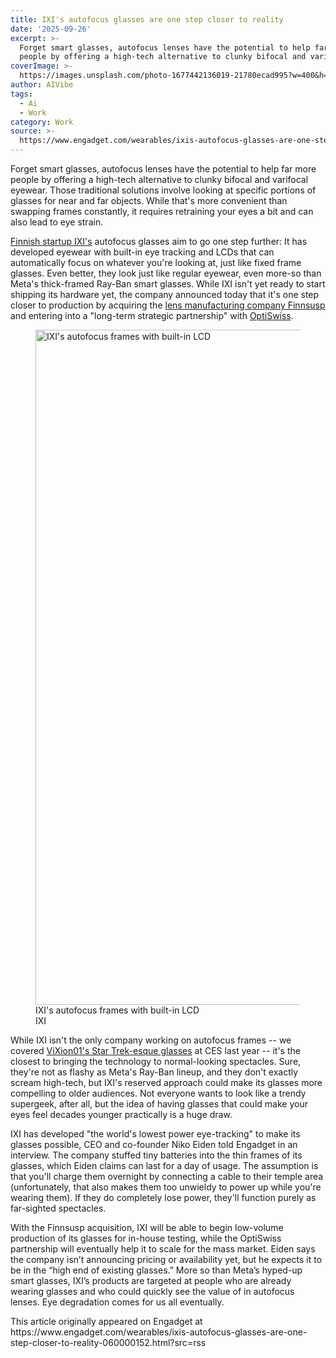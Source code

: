 ```yaml
---
title: IXI's autofocus glasses are one step closer to reality
date: '2025-09-26'
excerpt: >-
  Forget smart glasses, autofocus lenses have the potential to help far more
  people by offering a high-tech alternative to clunky bifocal and varifocal...
coverImage: >-
  https://images.unsplash.com/photo-1677442136019-21780ecad995?w=400&h=200&fit=crop&auto=format
author: AIVibe
tags:
  - Ai
  - Work
category: Work
source: >-
  https://www.engadget.com/wearables/ixis-autofocus-glasses-are-one-step-closer-to-reality-060000152.html?src=rss
---
```

<p style="text-align:left;">Forget smart glasses, autofocus lenses have the potential to help far more people by offering a high-tech alternative to clunky bifocal and varifocal eyewear. Those traditional solutions involve looking at specific portions of glasses for near and far objects. While that&#39;s more convenient than swapping frames constantly, it requires retraining your eyes a bit and can also lead to eye strain. </p><p style="text-align:left;"><a target="_blank" class="link" href="https://ixieyewear.com/">Finnish startup IXI&#39;s</a> autofocus glasses aim to go one step further: It has developed eyewear with built-in eye tracking and LCDs that can automatically focus on whatever you&#39;re looking at, just like fixed frame glasses. Even better, they look just like regular eyewear, even more-so than Meta&#39;s thick-framed Ray-Ban smart glasses. While IXI isn&#39;t yet ready to start shipping its hardware yet, the company announced today that it&#39;s one step closer to production by acquiring the <a target="_blank" class="link" href="https://finnsusp.fi/?lang=en">lens manufacturing company Finnsusp</a> and entering into a &quot;long-term strategic partnership&quot; with <a target="_blank" class="link" href="https://www.optiswiss.com/en/home/index.php">OptiSwiss</a>.</p><figure><img src="https://d29szjachogqwa.cloudfront.net/images/user-uploaded/IXI-dynamic-eyewear_(1).jpg" data-crop-orig-src="https://d29szjachogqwa.cloudfront.net/images/user-uploaded/IXI-dynamic-eyewear_(1).jpg" style="height:1080px;width:1920px;" alt="IXI&#39;s autofocus frames with built-in LCD" data-uuid="e4a8792d-41d6-4814-ab49-ea19f817ee29"><figcaption>IXI&#39;s autofocus frames with built-in LCD</figcaption><div class="photo-credit">IXI</div></figure><p style="text-align:left;">While IXI isn&#39;t the only company working on autofocus frames -- we covered <a target="_blank" class="link" href="https://www.engadget.com/vixion01-glasses-reduce-eyestrain-by-doing-the-focusing-for-you-205106281.html">ViXion01&#39;s Star Trek-esque glasses</a> at CES last year -- it&#39;s the closest to bringing the technology to normal-looking spectacles. Sure, they&#39;re not as flashy as Meta&#39;s Ray-Ban lineup, and they don&#39;t exactly scream high-tech, but IXI&#39;s reserved approach could make its glasses more compelling to older audiences. Not everyone wants to look like a trendy supergeek, after all, but the idea of having glasses that could make your eyes feel decades younger practically is a huge draw.</p><p style="text-align:left;">IXI has developed &quot;the world&#39;s lowest power eye-tracking&quot; to make its glasses possible, CEO and co-founder Niko Eiden told Engadget in an interview. The company stuffed tiny batteries into the thin frames of its glasses, which Eiden claims can last for a day of usage. The assumption is that you&#39;ll charge them overnight by connecting a cable to their temple area (unfortunately, that also makes them too unwieldy to power up while you&#39;re wearing them). If they do completely lose power, they&#39;ll function purely as far-sighted spectacles. </p><p style="text-align:left;">With the Finnsusp acquisition, IXI will be able to begin low-volume production of its glasses for in-house testing, while the OptiSwiss partnership will eventually help it to scale for the mass market. Eiden says the company isn’t announcing pricing or availability yet, but he expects it to be  in the “high end of existing glasses.” More so than Meta’s hyped-up smart glasses, IXI’s products are targeted at people who are already wearing glasses and who could quickly see the value of in autofocus lenses. Eye degradation comes for us all eventually.   </p><p style="text-align:left;"></p><p style="text-align:left;"></p>This article originally appeared on Engadget at https://www.engadget.com/wearables/ixis-autofocus-glasses-are-one-step-closer-to-reality-060000152.html?src=rss

